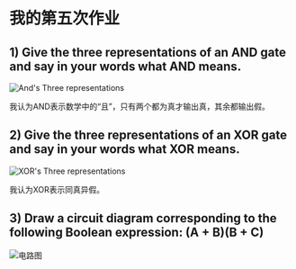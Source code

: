 # 我的第五次作业

## 1) Give the three representations of an AND gate and say in your words what AND means.
![And's Three representations](http://thyrsi.com/t6/389/1539862554x-1566688347.png)

我认为AND表示数学中的“且”，只有两个都为真才输出真，其余都输出假。

## 2) Give the three representations of an XOR gate and say in your words what XOR means.
![XOR's Three representations](http://thyrsi.com/t6/389/1539862730x1822611263.png)

我认为XOR表示同真异假。

## 3) Draw a circuit diagram corresponding to the following Boolean expression: (A + B)(B + C)
![电路图](http://thyrsi.com/t6/389/1539868389x-1404755462.png)